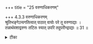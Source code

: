 +++
title = "25 वरुणाधिकरणम्"

+++
4.3.3 वरुणाधिकरणम्  
श्रुतिभङ्गेऽप्यगतित्वात् पाठात् वायोः परे तु वरुणाद्याः ।  
तन्नार्थवशाद्वरुणः तटितः स्यात् उपरि तदुपरीन्द्राद्याः ॥ 31 ॥

<details><summary>टीका</summary>

4.3.3 वरुणाधिकरणम् The prima facie view is : the कौषीतकि text introduces the world of वरुण in between the worlds of वायु and of the Sun. वरुण therefore is to be placed after वायु in accordance with the order of the series in the above text. The above view is wrong. Since lightning exists in the clouds and clouds constitute the body of वरुण. वरुण is to be placed after lighting and Indra and प्रजापति should come after वरुण. Notes : 1. I.3.
</details>

